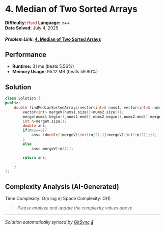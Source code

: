 # 4. Median of Two Sorted Arrays

**Difficulty:**   <span style="color: red;">Hard</span>
**Language:** c++  
**Date Solved:** July 4, 2025

#### *Problem Link*: [4. Median of Two Sorted Arrays](https://leetcode.com/problems/median-of-two-sorted-arrays/)

## Performance
- **Runtime:** 31 ms (beats 5.56%)
- **Memory Usage:** 95.12 MB (beats 59.80%)

## Solution
```cpp
class Solution {
public:
    double findMedianSortedArrays(vector<int>& nums1, vector<int>& nums2) {
        vector<int> mergeV(nums1.size()+nums2.size());
        merge(nums1.begin(),nums1.end(),nums2.begin(),nums2.end(),mergeV.begin());
        int n=mergeV.size();
        double ans;
        if(n%2==0){
            ans= (double)(mergeV[(int)(n/2)-1]+mergeV[(int)(n/2)])/2;
        }
        else
            ans= mergeV[(n/2)];

        return ans;
        
    }
};
```

## Complexity Analysis (AI-Generated)  

Time Complexity: O(n log n)
Space Complexity: O(1)

> *Please analyze and update the complexity values above*



---
*Solution automatically synced by [GitSync](https://github.com/pramay88/GitSync) 🚀*
